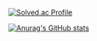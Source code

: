 [![Solved.ac Profile](http://mazassumnida.wtf/api/v2/generate_badge?boj=ingjis)](https://solved.ac/ingjis/)



[![Anurag's GitHub stats](https://github-readme-stats.vercel.app/api?username=ji0326)](https://github.com/ji0326/github-readme-stats)
